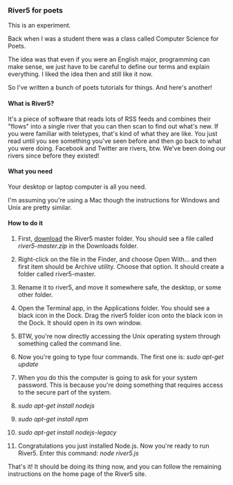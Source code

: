 ### River5 for poets

This is an experiment. 

Back when I was a student there was a class called Computer Science for Poets.

The idea was that even if you were an English major, programming can make sense, we just have to be careful to define our terms and explain everything. I liked the idea then and still like it now. 

So I've written a bunch of poets tutorials for things. And here's another!

#### What is River5?

It's a piece of software that reads lots of RSS feeds and combines their "flows" into a single river that you can then scan to find out what's new. If you were familiar with teletypes, that's kind of what they are like. You just read until you see something you've seen before and then go back to what you were doing. Facebook and Twitter are rivers, btw. We've been doing our rivers since before they existed! 

#### What you need

Your desktop or laptop computer is all you need. 

I'm assuming you're using a Mac though the instructions for Windows and Unix are pretty similar.

#### How to do it

1. First, <a href="https://github.com/scripting/river5/archive/master.zip">download</a> the River5 master folder. You should see a file called <i>river5-master.zip</i> in the Downloads folder.

2. Right-click on the file in the Finder, and choose Open With... and then first item should be Archive utility. Choose that option. It should create a folder called river5-master. 

3. Rename it to river5, and move it somewhere safe, the desktop, or some other folder. 

4. Open the Terminal app, in the Applications folder. You should see a black icon in the Dock. Drag the river5 folder icon onto the black icon in the Dock. It should open in its own window.

5. BTW, you're now directly accessing the Unix operating system through something called the command line. 

6. Now you're going to type four commands. The first one is: <i>sudo apt-get update</i>

7. When you do this the computer is going to ask for your system password. This is because you're doing something that requires access to the secure part of the system. 

9. <i>sudo apt-get install nodejs</i>

10. <i>sudo apt-get install npm</i>

11. <i>sudo apt-get install nodejs-legacy</i>

12. Congratulations you just installed Node.js. Now you're ready to run River5. Enter this command: <i>node river5.js</i>

That's it! It should be doing its thing now, and you can follow the remaining instructions on the home page of the River5 site.

